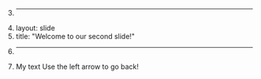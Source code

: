 3.	---
4.	layout: slide
5.	title: "Welcome to our second slide!"
6.	---
7.	My text
Use the left arrow to go back!
